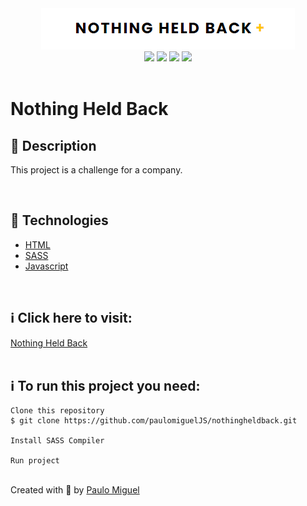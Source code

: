 <div align='center'>
<img src='./readme/Untitled.png'>

<div>
    <img src="https://img.shields.io/github/repo-size/paulomigueljs/nothingheldback">
    <img src="https://img.shields.io/github/last-commit/paulomigueljs/nothingheldback">
    <img src="https://img.shields.io/github/languages/count/paulomigueljs/nothingheldback">
    <img src="https://img.shields.io/github/languages/top/paulomigueljs/nothingheldback">
</div>
</div>

</br>

<h1>Nothing Held Back</h1>

<h2>🔖 Description</h2>

<p>This project is a challenge for a company.</p>

</br>

<h2>🚀 Technologies</h2>
<ul>
    <li><a href="https://www.w3schools.com/html/" target="_blank">HTML</a></li>
    <li><a href="https://www.w3schools.com/w3css/defaulT.asp" target="_blank">SASS</a></li>
    <li><a href="https://www.w3schools.com/js/" target="_blank">Javascript</a></li>


</ul>

<br>

<h2>ℹ️ Click here to visit:</h2>
<a href="https://nothingheldback.vercel.app/" target="_blank">Nothing Held Back</a>

<br>
<br>

<h2>ℹ️ To run this project you need:</h2>

    Clone this repository
    $ git clone https://github.com/paulomiguelJS/nothingheldback.git

    Install SASS Compiler

    Run project
    
<br>
Created with 💙 by <a href="https://github.com/paulomiguelJS/nothingheldback" target="_blank">Paulo Miguel</a></p>

